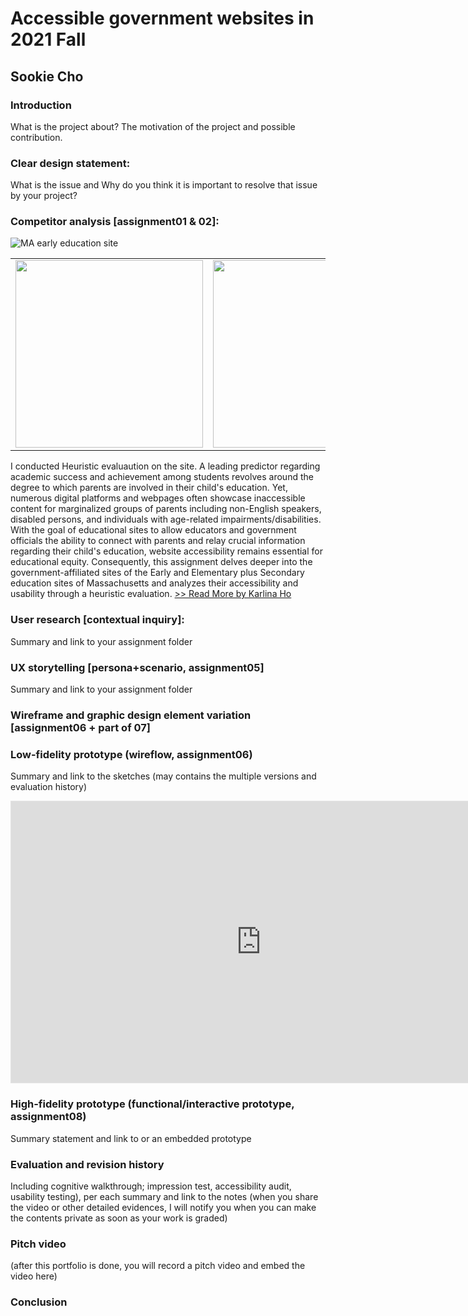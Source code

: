 # Accessible government websites in 2021 Fall
## Sookie Cho

### Introduction
What is the project about? The motivation of the project and possible contribution.

### Clear design statement: 
What is the issue and Why do you think it is important to resolve that issue by your project? 

### Competitor analysis [assignment01 & 02]:

![MA early education site](https://raw.githubusercontent.com/KarlinaHo/DH110-KarlinaHo/main/DH110%20Assignment/MAEarlyEdu.png)

<table>
 <tr>
 <td> <img src="https://raw.githubusercontent.com/KarlinaHo/DH110-KarlinaHo/main/DH110%20Assignment/MAEarlyEdu.png" height="300px"> </td>
 <td> <img src="https://raw.githubusercontent.com/KarlinaHo/DH110-KarlinaHo/main/DH110%20Assignment/MAEarlyEdu.png" height="300px"> </td>
 <td> <img src="https://raw.githubusercontent.com/KarlinaHo/DH110-KarlinaHo/main/DH110%20Assignment/MAEarlyEdu.png" height="300px"> </td>
</tr>
</table>


I conducted Heuristic evaluaution on the site. A leading predictor regarding academic success and achievement among students revolves around the degree to which parents are involved in their child's education. Yet, numerous digital platforms and webpages often showcase inaccessible content for marginalized groups of parents including non-English speakers, disabled persons, and individuals with age-related impairments/disabilities. With the goal of educational sites to allow educators and government officials the ability to connect with parents and relay crucial information regarding their child's education, website accessibility remains essential for educational equity. Consequently, this assignment delves deeper into the government-affiliated sites of the Early and Elementary plus Secondary education sites of Massachusetts and analyzes their accessibility and usability through a heuristic evaluation. [>> Read More by Karlina Ho](https://github.com/KarlinaHo/DH110-KarlinaHo/blob/main/DH110%20Assignment/Assignment01README.md)

### User research [contextual inquiry]:
Summary and link to your assignment folder

### UX storytelling [persona+scenario, assignment05]
Summary and link to your assignment folder

### Wireframe and graphic design element variation [assignment06 + part of 07]

### Low-fidelity prototype (wireflow, assignment06)
Summary and link to the sketches (may contains the multiple versions and evaluation history)

<iframe style="border: 1px solid rgba(0, 0, 0, 0.1);" width="800" height="450" src="https://www.figma.com/embed?embed_host=share&url=https%3A%2F%2Fwww.figma.com%2Ffile%2FFiP5xIDKEKWrtnXJAAugWU%2FDH-110-Project%3Fnode-id%3D31%253A422" allowfullscreen></iframe>

### High-fidelity prototype (functional/interactive prototype, assignment08)
Summary statement and link to or an embedded prototype

### Evaluation and revision history 
Including cognitive walkthrough; impression test, accessibility audit, usability testing), per each summary and link to the notes (when you share the video or other detailed evidences, I will notify you when you can make the contents private as soon as your work is graded)

### Pitch video
(after this portfolio is done, you will record a pitch video and embed the video here)

### Conclusion

